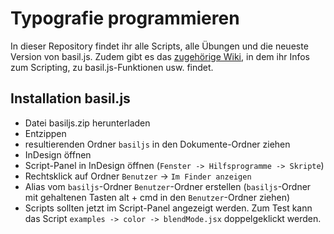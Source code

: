 # Typografie programmieren
In dieser Repository findet ihr alle Scripts, alle Übungen und die neueste Version von basil.js.
Zudem gibt es das [zugehörige Wiki](https://github.com/typografie-haw-hamburg/Typografie-programmieren/wiki), in dem ihr Infos zum Scripting, zu basil.js-Funktionen usw. findet.

## Installation basil.js

- Datei basiljs.zip herunterladen
- Entzippen
- resultierenden Ordner `basiljs` in den Dokumente-Ordner ziehen
- InDesign öffnen
- Script-Panel in InDesign öffnen (`Fenster -> Hilfsprogramme -> Skripte`)
- Rechtsklick auf Ordner `Benutzer` -> `Im Finder anzeigen`
- Alias vom `basiljs`-Ordner `Benutzer`-Ordner erstellen (`basiljs`-Ordner mit gehaltenen Tasten alt + cmd in den `Benutzer`-Ordner ziehen)
- Scripts sollten jetzt im Script-Panel angezeigt werden. Zum Test kann das Script `examples -> color -> blendMode.jsx` doppelgeklickt werden.
